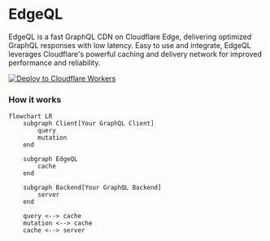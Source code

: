 # EdgeQL 
EdgeQL is a fast GraphQL CDN on Cloudflare Edge, delivering optimized GraphQL responses with low latency. Easy to use and integrate, EdgeQL leverages Cloudflare's powerful caching and delivery network for improved performance and reliability.

[![Deploy to Cloudflare Workers](https://deploy.workers.cloudflare.com/button)](https://deploy.workers.cloudflare.com/?url=https://github.com/0bl/edgeql)

### How it works
```mermaid
flowchart LR
    subgraph Client[Your GraphQL Client]
        query
        mutation
    end

    subgraph EdgeQL
        cache
    end

    subgraph Backend[Your GraphQL Backend]
        server
    end

    query <--> cache
    mutation <--> cache
    cache <--> server
```

